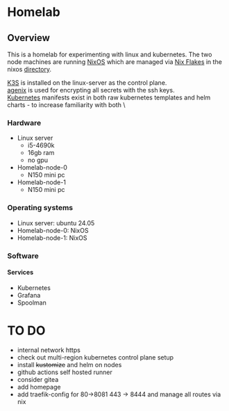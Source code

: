 # Homelab

## Overview
This is a homelab for experimenting with linux and kubernetes. The two node machines are running [NixOS](https://nixos.org/) which are managed via [Nix Flakes](https://nixos.wiki/wiki/Flakes) in the nixos [directory](nixos/).

[K3S](https://k3s.io) is installed on the linux-server as the control plane. \
[agenix](https://github.com/ryantm/agenix) is used for encrypting all secrets with the ssh keys. \
[Kubernetes](https://kubernetes.io/) manifests exist in both raw kubernetes templates and helm charts - to increase familiarity with both \



### Hardware
- Linux server
  - i5-4690k
  - 16gb ram
  - no gpu
- Homelab-node-0
    - N150 mini pc
- Homelab-node-1
    - N150 mini pc

### Operating systems
- Linux server: ubuntu 24.05
- Homelab-node-0: NixOS
- Homelab-node-1: NixOS

### Software
#### Services
- Kubernetes
- Grafana
- Spoolman



# TO DO
- internal network https
- check out multi-region kubernetes control plane setup
- install ~~kustomize~~ and helm on nodes
- github actions self hosted runner
- consider gitea
- add homepage
- add traefik-config for 80->8081 443 -> 8444 and manage all routes via nix